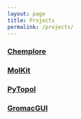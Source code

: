 ```yaml
---
layout: page
title: Projects
permalink: /projects/
---
```



### [Chemplore](http://chemplore.com)

### [MolKit](https://github.com/resal81/molkit)

### [PyTopol](https://github.com/resal81/pytopol)

### [GromacGUI](http://kde-apps.org/content/show.php?content=47665)
